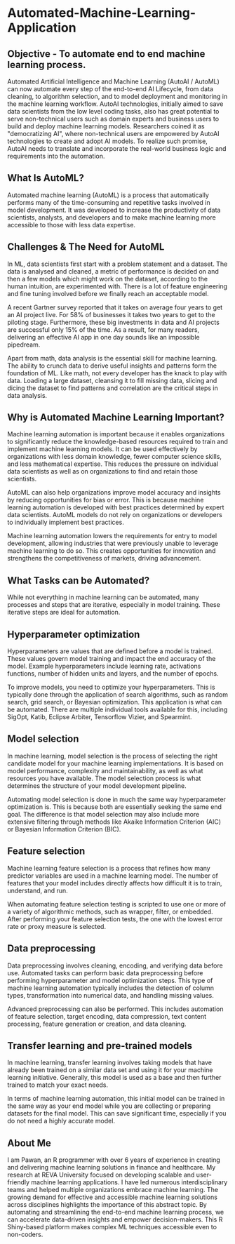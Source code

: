 # Automated-Machine-Learning-Application


Objective - To automate end to end machine learning process.
----------------------------------------------

Automated Artificial Intelligence and Machine Learning (AutoAI / AutoML) can now automate every step of the end-to-end AI Lifecycle, from data cleaning, to algorithm selection, and to model deployment and monitoring in the machine learning workflow. AutoAI technologies, initially aimed to save data scientists from the low level coding tasks, also has great potential to serve non-technical users such as domain experts and business users to build and deploy machine learning models. Researchers coined it as "democratizing AI", where non-technical users are empowered by AutoAI technologies to create and adopt AI models. To realize such promise, AutoAI needs to translate and incorporate the real-world business logic and requirements into the automation.


What Is AutoML?
----------------
Automated machine learning (AutoML) is a process that automatically performs many of the time-consuming and repetitive tasks involved in model development. It was developed to increase the productivity of data scientists, analysts, and developers and to make machine learning more accessible to those with less data expertise.

Challenges & The Need for AutoML
----------------------------------
In ML, data scientists first start with a problem statement and a dataset. The data is analysed and cleaned, a metric of performance is decided on and then a few models which might work on the dataset, according to the human intuition, are experimented with. There is a lot of feature engineering and fine tuning involved before we finally reach an acceptable model.

A recent Gartner survey reported that it takes on average four years to get an AI project live. For 58% of businesses it takes two years to get to the piloting stage. Furthermore, these big investments in data and AI projects are successful only 15% of the time. As a result, for many readers, delivering an effective AI app in one day sounds like an impossible pipedream.

Apart from math, data analysis is the essential skill for machine learning. The ability to crunch data to derive useful insights and patterns form the foundation of ML. Like math, not every developer has the knack to play with data. Loading a large dataset, cleansing it to fill missing data, slicing and dicing the dataset to find patterns and correlation are the critical steps in data analysis.

Why is Automated Machine Learning Important?
-------------------------------------------
Machine learning automation is important because it enables organizations to significantly reduce the knowledge-based resources required to train and implement machine learning models. It can be used effectively by organizations with less domain knowledge, fewer computer science skills, and less mathematical expertise. This reduces the pressure on individual data scientists as well as on organizations to find and retain those scientists.

AutoML can also help organizations improve model accuracy and insights by reducing opportunities for bias or error. This is because machine learning automation is developed with best practices determined by expert data scientists. AutoML models do not rely on organizations or developers to individually implement best practices.

Machine learning automation lowers the requirements for entry to model development, allowing industries that were previously unable to leverage machine learning to do so. This creates opportunities for innovation and strengthens the competitiveness of markets, driving advancement.

What Tasks can be Automated?
--------------------------------

While not everything in machine learning can be automated, many processes and steps that are iterative, especially in model training. These iterative steps are ideal for automation.

Hyperparameter optimization
---------------------
Hyperparameters are values that are defined before a model is trained. These values govern model training and impact the end accuracy of the model. Example hyperparameters include learning rate, activations functions, number of hidden units and layers, and the number of epochs.

To improve models, you need to optimize your hyperparameters. This is typically done through the application of search algorithms, such as random search, grid search, or Bayesian optimization. This application is what can be automated. There are multiple individual tools available for this, including SigOpt, Katib, Eclipse Arbiter, Tensorflow Vizier, and Spearmint.

Model selection
--------------------
In machine learning, model selection is the process of selecting the right candidate model for your machine learning implementations. It is based on model performance, complexity and maintainability, as well as what resources you have available. The model selection process is what determines the structure of your model development pipeline.

Automating model selection is done in much the same way hyperparameter optimization is. This is because both are essentially seeking the same end goal. The difference is that model selection may also include more extensive filtering through methods like Akaike Information Criterion (AIC) or Bayesian Information Criterion (BIC).

Feature selection
-----------------------
Machine learning feature selection is a process that refines how many predictor variables are used in a machine learning model. The number of features that your model includes directly affects how difficult it is to train, understand, and run.

When automating feature selection testing is scripted to use one or more of a variety of algorithmic methods, such as wrapper, filter, or embedded. After performing your feature selection tests, the one with the lowest error rate or proxy measure is selected.

Data preprocessing
-----------------------
Data preprocessing involves cleaning, encoding, and verifying data before use. Automated tasks can perform basic data preprocessing before performing hyperparameter and model optimization steps. This type of machine learning automation typically includes the detection of column types, transformation into numerical data, and handling missing values.

Advanced preprocessing can also be performed. This includes automation of feature selection, target encoding, data compression, text content processing, feature generation or creation, and data cleaning.

Transfer learning and pre-trained models
--------------------------------------------------

In machine learning, transfer learning involves taking models that have already been trained on a similar data set and using it for your machine learning initiative. Generally, this model is used as a base and then further trained to match your exact needs.

In terms of machine learning automation, this initial model can be trained in the same way as your end model while you are collecting or preparing datasets for the final model. This can save significant time, especially if you do not need a highly accurate model.


About Me 
--------------------------------------------------
I am Pawan, an R programmer with over 6 years of experience in creating and delivering machine learning solutions in finance and healthcare.
My research at REVA University focused on developing scalable and user-friendly machine learning applications. I have led numerous interdisciplinary teams and helped multiple organizations embrace machine learning.
The growing demand for effective and accessible machine learning solutions across disciplines highlights the importance of this abstract topic. By automating and streamlining the end-to-end machine learning process, we can accelerate data-driven insights and empower decision-makers. This R Shiny-based platform makes complex ML techniques accessible even to non-coders.
